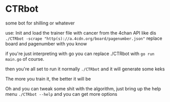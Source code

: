 # CTRbot
some bot for shilling or whatever

use: Init and load the trainer file with cancer from the 4chan API like dis 
`./CTRbot -scrape "http(s)://a.4cdn.org/board/pagenumber.json"` 
replace board and pagenumber with you know

if you're just interpreting with go you can replace ./CTRbot with `go run main.go` of course.

then you're all set to run it normally `./CTRbot` and it will generate some keks

The more you train it, the better it will be

Oh and you can tweak some shit with the algorithm, just bring up the help menu `./CTRbot --help` and you can get more options
